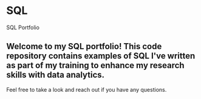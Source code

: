 # SQL
SQL Portfolio 

## Welcome to my SQL portfolio! This code repository contains examples of SQL I've written as part of my training to enhance my research skills with data analytics. 
Feel free to take a look and reach out if you have any questions. 

